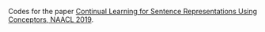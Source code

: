 Codes for the paper [Continual Learning for Sentence Representations Using Conceptors, NAACL 2019](https://drive.google.com/file/d/10E3g8CpeVdOw3ybN5pRHP7NdV-yIZWhZ/view).